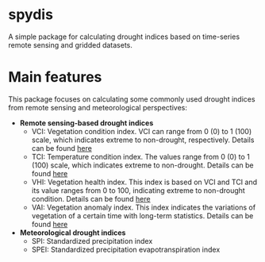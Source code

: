 # spydis
A simple package for calculating drought indices based on time-series remote sensing and gridded datasets.
# Main features
This package focuses on calculating some commonly used drought indices from remote sensing and meteorological perspectives:
- **Remote sensing-based drought indices**
	- VCI: Vegetation condition index. VCI can range from 0 (0) to 1 (100) scale, which indicates extreme to non-drought, respectively. Details can be found [here](https://www.tandfonline.com/doi/abs/10.1080/01431169608949106)
	- TCI: Temperature condition index. The values range from 0 (0) to 1 (100) scale, which indicates extreme to non-drought. Details can be found [here](https://doi.org/10.1016/0273-1177(95)00079-T)
	- VHI: Vegetation health index. This index is based on VCI and TCI and its value ranges from 0 to 100, indicating extreme to non-drought condition. Details can be found [here](https://doi.org/10.1016/j.rse.2010.07.005)
	- VAI: Vegetation anomaly index. This index indicates the variations of vegetation of a certain time with long-term statistics. Details can be found [here](https://doi.org/10.3390/rs11151783)
- **Meteorological drought indices**
	- SPI: Standardized precipitation index
	- SPEI: Standardized precipitation evapotranspiration index
